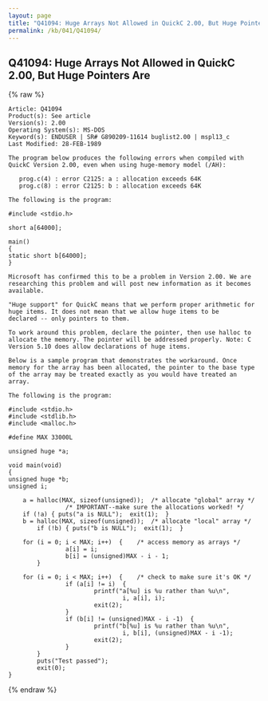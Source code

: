 ```yaml
---
layout: page
title: "Q41094: Huge Arrays Not Allowed in QuickC 2.00, But Huge Pointers Are"
permalink: /kb/041/Q41094/
---
```


## Q41094: Huge Arrays Not Allowed in QuickC 2.00, But Huge Pointers Are

{% raw %}

	Article: Q41094
	Product(s): See article
	Version(s): 2.00
	Operating System(s): MS-DOS
	Keyword(s): ENDUSER | SR# G890209-11614 buglist2.00 | mspl13_c
	Last Modified: 28-FEB-1989
	
	The program below produces the following errors when compiled with
	QuickC Version 2.00, even when using huge-memory model (/AH):
	
	   prog.c(4) : error C2125: a : allocation exceeds 64K
	   prog.c(8) : error C2125: b : allocation exceeds 64K
	
	The following is the program:
	
	#include <stdio.h>
	
	short a[64000];
	
	main()
	{
	static short b[64000];
	}
	
	Microsoft has confirmed this to be a problem in Version 2.00. We are
	researching this problem and will post new information as it becomes
	available.
	
	"Huge support" for QuickC means that we perform proper arithmetic for
	huge items. It does not mean that we allow huge items to be
	declared -- only pointers to them.
	
	To work around this problem, declare the pointer, then use halloc to
	allocate the memory. The pointer will be addressed properly. Note: C
	Version 5.10 does allow declarations of huge items.
	
	Below is a sample program that demonstrates the workaround. Once
	memory for the array has been allocated, the pointer to the base type
	of the array may be treated exactly as you would have treated an
	array.
	
	The following is the program:
	
	#include <stdio.h>
	#include <stdlib.h>
	#include <malloc.h>
	
	#define MAX 33000L
	
	unsigned huge *a;
	
	void main(void)
	{
	unsigned huge *b;
	unsigned i;
	
	    a = halloc(MAX, sizeof(unsigned));  /* allocate "global" array */
	                /* IMPORTANT--make sure the allocations worked! */
	    if (!a) { puts("a is NULL");  exit(1);  }
	    b = halloc(MAX, sizeof(unsigned));  /* allocate "local" array */
	        if (!b) { puts("b is NULL");  exit(1);  }
	
	    for (i = 0; i < MAX; i++)  {    /* access memory as arrays */
	                a[i] = i;
	                b[i] = (unsigned)MAX - i - 1;
	        }
	
	    for (i = 0; i < MAX; i++)  {    /* check to make sure it's OK */
	                if (a[i] != i)  {
	                        printf("a[%u] is %u rather than %u\n",
	                                i, a[i], i);
	                        exit(2);
	                }
	                if (b[i] != (unsigned)MAX - i -1)  {
	                        printf("b[%u] is %u rather than %u\n",
	                                i, b[i], (unsigned)MAX - i -1);
	                        exit(2);
	                }
	        }
	        puts("Test passed");
	        exit(0);
	}

{% endraw %}
